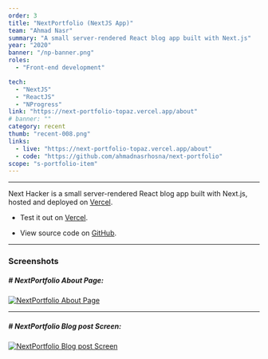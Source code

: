 ```yaml
---
order: 3
title: "NextPortfolio (NextJS App)"
team: "Ahmad Nasr"
summary: "A small server-rendered React blog app built with Next.js"
year: "2020"
banner: "/np-banner.png"
roles:
  - "Front-end development"

tech:
  - "NextJS"
  - "ReactJS"
  - "NProgress"
link: "https://next-portfolio-topaz.vercel.app/about"
# banner: ""
category: recent
thumb: "recent-008.png"
links:
  - live: "https://next-portfolio-topaz.vercel.app/about"
  - code: "https://github.com/ahmadnasrhosna/next-portfolio"
scope: "s-portfolio-item"
---
```

<hr class="u-line-divider"/>

Next Hacker is a small server-rendered React blog app built with Next.js, hosted and deployed on [Vercel](https://next-portfolio-topaz.vercel.app/about).

- Test it out on [Vercel](https://next-portfolio-topaz.vercel.app/about).

- View source code on [GitHub](https://github.com/ahmadnasrhosna/next-portfolio).

<hr class="u-line-divider"/>

### Screenshots

##### # NextPortfolio About Page:
[![NextPortfolio About Page](/assets/images/portfolio/nextportfolio-screenshots/nextportfolio-about.png)](/assets/images/portfolio/nextportfolio-screenshots/nextportfolio-about.png)

<hr class="u-line-divider"/>

##### # NextPortfolio Blog post Screen:
[![NextPortfolio Blog post Screen](/assets/images/portfolio/nextportfolio-screenshots/nextportfolio-blogpost.png)](/assets/images/portfolio/nextportfolio-screenshots/nextportfolio-blogpost.png)

